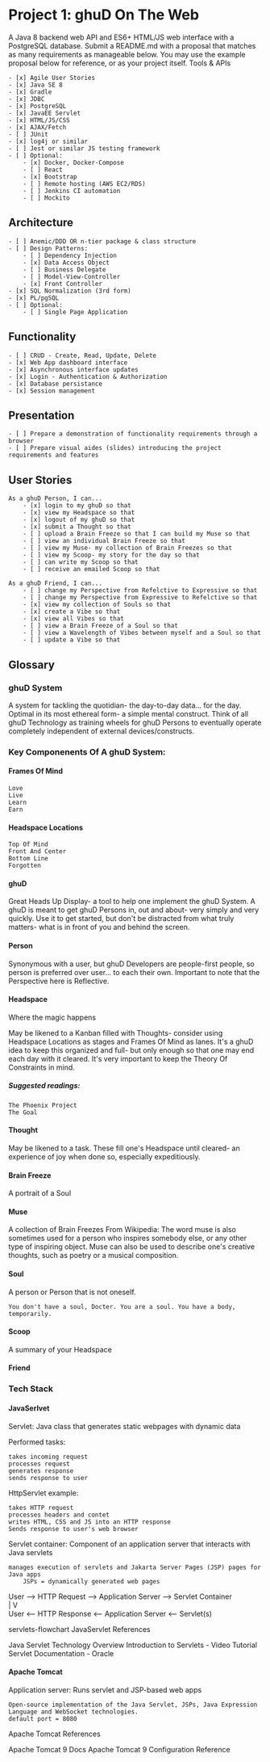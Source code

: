 # Project 1: ghuD On The Web

A Java 8 backend web API and ES6+ HTML/JS web interface with a PostgreSQL database. Submit a README.md with a proposal that matches as many requirements as manageable below. You may use the example proposal below for reference, or as your project itself.
Tools & APIs

    - [x] Agile User Stories
    - [x] Java SE 8
    - [x] Gradle
    - [x] JDBC
    - [x] PostgreSQL
    - [x] JavaEE Servlet
    - [x] HTML/JS/CSS
    - [x] AJAX/Fetch
    - [ ] JUnit
    - [x] log4j or similar
    - [ ] Jest or similar JS testing framework
    - [ ] Optional:
        - [x] Docker, Docker-Compose
        - [ ] React
        - [x] Bootstrap
        - [ ] Remote hosting (AWS EC2/RDS)
        - [ ] Jenkins CI automation
        - [ ] Mockito

## Architecture

    - [ ] Anemic/DDD OR n-tier package & class structure
    - [ ] Design Patterns:
        - [ ] Dependency Injection
        - [x] Data Access Object
        - [ ] Business Delegate
        - [ ] Model-View-Controller
        - [x] Front Controller
    - [x] SQL Normalization (3rd form)
    - [x] PL/pgSQL
    - [ ] Optional:
        - [ ] Single Page Application

## Functionality

    - [ ] CRUD - Create, Read, Update, Delete
    - [x] Web App dashboard interface
    - [x] Asynchronous interface updates
    - [x] Login - Authentication & Authorization
    - [x] Database persistance
    - [x] Session management

## Presentation

    - [ ] Prepare a demonstration of functionality requirements through a browser
    - [ ] Prepare visual aides (slides) introducing the project requirements and features

## User Stories

    As a ghuD Person, I can...
        - [x] login to my ghuD so that
        - [x] view my Headspace so that
        - [x] logout of my ghuD so that
        - [x] submit a Thought so that
        - [ ] upload a Brain Freeze so that I can build my Muse so that
        - [ ] view an individual Brain Freeze so that
        - [ ] view my Muse- my collection of Brain Freezes so that
        - [ ] view my Scoop- my story for the day so that
        - [ ] can write my Scoop so that
        - [ ] receive an emailed Scoop so that

    As a ghuD Friend, I can...
        - [ ] change my Perspective from Refelctive to Expressive so that
        - [ ] change my Perspective from Expressive to Refelctive so that
        - [x] view my collection of Souls so that
        - [x] create a Vibe so that
        - [x] view all Vibes so that
        - [ ] view a Brain Freeze of a Soul so that
        - [ ] view a Wavelength of Vibes between myself and a Soul so that
        - [ ] update a Vibe so that

## Glossary

### ghuD System

A system for tackling the quotidian- the day-to-day data... for the day. Optimal in its most ethereal form- a simple mental construct. Think of all ghuD Technology as training wheels for ghuD Persons to eventually operate completely independent of external devices/constructs.

### Key Componenents Of A ghuD System:

#### Frames Of Mind

    Love
    Live
    Learn
    Earn

#### Headspace Locations

    Top Of Mind
    Front And Center
    Bottom Line
    Forgotten

#### ghuD

Great Heads Up Display- a tool to help one implement the ghuD System. A ghuD is meant to get ghuD Persons in, out and about- very simply and very quickly. Use it to get started, but don't be distracted from what truly matters- what is in front of you and behind the screen.

#### Person

Synonymous with a user, but ghuD Developers are people-first people, so person is preferred over user... to each their own. Important to note that the Perspective here is Reflective.

#### Headspace

Where the magic happens

May be likened to a Kanban filled with Thoughts- consider using Headspace Locations as stages and Frames Of Mind as lanes. It's a ghuD idea to keep this organized and full- but only enough so that one may end each day with it cleared. It's very important to keep the Theory Of Constraints in mind.

##### Suggested readings:

    The Phoenix Project
    The Goal

#### Thought

May be likened to a task. These fill one's Headspace until cleared- an experience of joy when done so, especially expeditiously.

#### Brain Freeze

A portrait of a Soul

#### Muse

A collection of Brain Freezes From Wikipedia: The word muse is also sometimes used for a person who inspires somebody else, or any other type of inspiring object. Muse can also be used to describe one's creative thoughts, such as poetry or a musical composition.

#### Soul

A person or Person that is not oneself.

    You don't have a soul, Docter. You are a soul. You have a body, temporarily.

#### Scoop

A summary of your Headspace

#### Friend

### Tech Stack

#### JavaSerlvet

Servlet: Java class that generates static webpages with dynamic data

Performed tasks:

    takes incoming request
    processes request
    generates response
    sends response to user

HttpServlet example:

    takes HTTP request
    processes headers and contet
    writes HTML, CSS and JS into an HTTP response
    Sends response to user's web browser

Servlet container: Component of an application server that interacts with Java servlets

    manages execution of servlets and Jakarta Server Pages (JSP) pages for Java apps
        JSPs = dynamically generated web pages

User  -->  HTTP Request  -->   Application Server  -->  Servlet Container  
                                                               |
                                                               V   
User  <--  HTTP Response  <--  Application Server    <--   Servlet(s)  

servlets-flowchart
JavaServlet References

Java Servlet Technology Overview Introduction to Servlets - Video Tutorial Servlet Documentation - Oracle

#### Apache Tomcat

Application server: Runs servlet and JSP-based web apps

    Open-source implementation of the Java Servlet, JSPs, Java Expression Language and WebSocket technologies.
    default port = 8080

Apache Tomcat References

Apache Tomcat 9 Docs Apache Tomcat 9 Configuration Reference